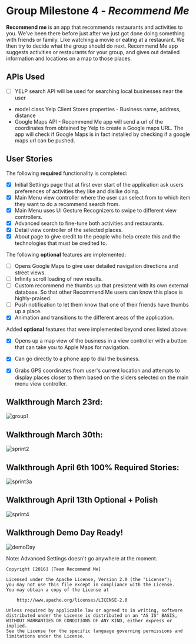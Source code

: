 # Group Milestone 4 - *Recommend Me*

**Recommend me** is an app that recommends restaurants and activities to you. We’ve been there before just after we just got done doing something with friends or family. Like watching a movie or eating at a restaurant. We then try to decide what the group should do next. Recommend Me app suggests activities or restaurants for your group, and gives out detailed information and locations on a map to those places.

## APIs Used
- [ ] YELP search API will be used for searching local businesses near the user 
- model class Yelp Client
  Stores properties - Business name, address, distance
- Google Maps API - Recommend Me app will send a url of the coordinates from obtained by Yelp to create a Google maps URL. The app will check if Google Maps is in fact installed by checking if a google maps url can be pushed.

## User Stories

The following **required** functionality is completed:


- [x] Initial Settings page that at first ever start of the application ask users preferences of activities they like and dislike doing.
- [x] Main Menu view controller where the user can select from to which item they want to do a recommend search from.
- [x] Main Menu uses UI Gesture Recognizers to swipe to different view controllers.
- [x] Advanced search to fine-tune both activities and restaurants.
- [x] Detail view controller of the selected places.
- [x] About page to give credit to the people who help create this and the technologies that must be credited to.

The following **optional** features are implemented:
- [ ] Opens Google Maps to give user detailed navigation directions and street views.
- [ ] Infinity scroll loading of new results.
- [ ] Custom recommend me thumbs up that presistent with its own external database. So that other Recommend Me users can know this place is highly-praised.
- [ ] Push notification to let them know that one of their friends have thumbs up a place.
- [x] Animation and transitions to the different areas of the application.

Added **optional** features that were implemented beyond ones listed above:
- [x] Opens up a map view of the business in a view controller with a button that can take you to Apple Maps for navigation.
- [x] Can go directly to a phone app to dial the business.
- [x] Grabs GPS coordinates from user's current location and attempts to display places closer to them based on the sliders selected on the main menu view controller.


## Walkthrough March 23rd:
![group1](https://cloud.githubusercontent.com/assets/14221032/14008540/09d5bc74-f13f-11e5-955d-ef786fbb691c.gif)


## Walkthrough March 30th:
![sprint2](https://cloud.githubusercontent.com/assets/14221032/14167464/6219a422-f6d0-11e5-8cdb-b79ea6b858f0.gif)

## Walkthrough April 6th 100% Required Stories:
![sprint3a](https://cloud.githubusercontent.com/assets/14221032/14344370/093f5aea-fc5c-11e5-96a3-0d650476ada4.gif)


## Walkthrough April 13th Optional + Polish
![sprint4](https://cloud.githubusercontent.com/assets/14221032/14516894/9a0c2c5a-01bc-11e6-8aa4-1214c46f5698.gif)

## Walkthrough Demo Day Ready!

![demoDay](https://www.imgur.com/Gu2g2oe.gif)

Note: Advanced Settings doesn't go anywhere at the moment.

    Copyright [2016] [Team Recommend Me]

    Licensed under the Apache License, Version 2.0 (the "License");
    you may not use this file except in compliance with the License.
    You may obtain a copy of the License at

        http://www.apache.org/licenses/LICENSE-2.0

    Unless required by applicable law or agreed to in writing, software
    distributed under the License is distributed on an "AS IS" BASIS,
    WITHOUT WARRANTIES OR CONDITIONS OF ANY KIND, either express or implied.
    See the License for the specific language governing permissions and
    limitations under the License.
